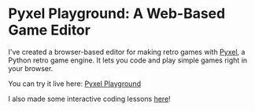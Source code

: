 # Pyxel Playground: A Web-Based Game Editor

I've created a browser-based editor for making retro games with [Pyxel](https://github.com/kitao/pyxel), a Python retro game engine. It lets you code and play simple games right in your browser.

You can try it live here: [Pyxel Playground](/games/playground.html)

I also made some interactive coding lessons [here](/games/lessons.html)!